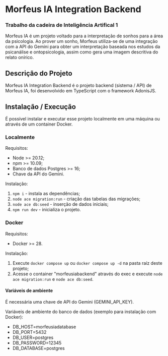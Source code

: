 # Morfeus IA Integration Backend
### Trabalho da cadeira de Inteligência Artifical 1

Morfeus IA é um projeto voltado para a interpretação de sonhos para a área da psicologia.
Ao prover um sonho, Morfeus utiliza-se de uma integração com a API do Gemini para obter um interpretação baseada nos estudos da psicanálise e ontopsicologia, assim como gera uma imagem descritiva do relato onírico.

## Descrição do Projeto

Morfeus IA Integration Backend é o projeto backend (sistema / API) de Morfeus IA, foi desenvolvido em TypeScript com o framework AdonisJS.

## Instalação / Execução

É possível instalar e executar esse projeto localmente em uma máquina ou através de um container Docker.

### Localmente

Requisitos:
- Node >= 20.12;
- npm >= 10.09;
- Banco de dados Postgres >= 16;
- Chave da API do Gemini.

Instalação:
1. `npm i` - instala as dependências;
2. `node ace migration:run` - criação das tabelas das migrações;
3. `node ace db:seed` - inserção de dados iniciais;
4. `npm run dev` - inicializa o projeto.

### Docker

Requisitos:
- Docker >= 28.

Instalação:
1. Execute `docker compose up` ou `docker compose up -d` na pasta raíz deste projeto;
2. Acesse o container "morfeusiabackend" através do exec e execute `node ace migration:run` e `node ace db:seed`.

#### Variáveis de ambiente

É necessária uma chave de API do Gemini (GEMINI_API_KEY).

Variáveis de ambiente do banco de dados (exemplo para instalação com Docker):
- DB_HOST=morfeusiadatabase
- DB_PORT=5432
- DB_USER=postgres
- DB_PASSWORD=12345
- DB_DATABASE=postgres
